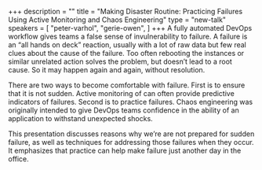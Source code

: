 +++
description = ""
title = "Making Disaster Routine: Practicing Failures Using Active Monitoring and Chaos Engineering"
type = "new-talk"
speakers = [
        "peter-varhol",
        "gerie-owen",
]
+++
A fully automated DevOps workflow gives teams a false sense of invulnerability to failure. A failure is an “all hands on deck” reaction, usually with a lot of raw data but few real clues about the cause of the failure. Too often rebooting the instances or similar unrelated action solves the problem, but doesn’t lead to a root cause. So it may happen again and again, without resolution.

There are two ways to become comfortable with failure. First is to ensure that it is not sudden. Active monitoring of can often provide predictive indicators of failures. Second is to practice failures. Chaos engineering was originally intended to give DevOps teams confidence in the ability of an application to withstand unexpected shocks.

This presentation discusses reasons why we’re are not prepared for sudden failure, as well as techniques for addressing those failures when they occur. It emphasizes that practice can help make failure just another day in the office.